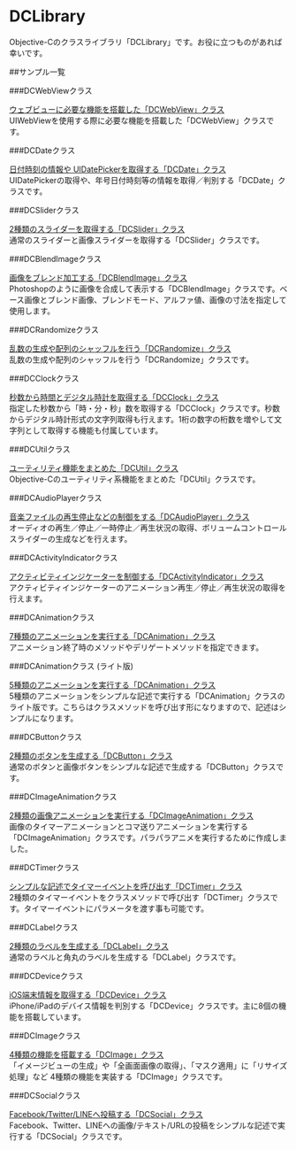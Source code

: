 DCLibrary
===

Objective-Cのクラスライブラリ「DCLibrary」です。お役に立つものがあれば幸いです。

##サンプル一覧

###DCWebViewクラス

[ウェブビューに必要な機能を搭載した「DCWebView」クラス](http://lab.dolice.net/blog/2014/01/05/objc-classes-dc-web-view/ "ウェブビューに必要な機能を搭載した「DCWebView」クラス")<br />
UIWebViewを使用する際に必要な機能を搭載した「DCWebView」クラスです。

###DCDateクラス

[日付時刻の情報や UIDatePickerを取得する「DCDate」クラス](http://lab.dolice.net/blog/2013/09/10/objc-classes-dc-date/ "日付時刻の情報や UIDatePickerを取得する「DCDate」クラス")<br />
UIDatePickerの取得や、年号日付時刻等の情報を取得／判別する「DCDate」クラスです。

###DCSliderクラス

[2種類のスライダーを取得する「DCSlider」クラス](http://lab.dolice.net/blog/2013/09/10/objc-classes-dc-slider/ "2種類のスライダーを取得する「DCSlider」クラス")<br />
通常のスライダーと画像スライダーを取得する「DCSlider」クラスです。

###DCBlendImageクラス

[画像をブレンド加工する「DCBlendImage」クラス](http://lab.dolice.net/blog/2013/09/09/objc-classes-dc-blend-image/ "画像をブレンド加工する「DCBlendImage」クラス")<br />
Photoshopのように画像を合成して表示する「DCBlendImage」クラスです。ベース画像とブレンド画像、ブレンドモード、アルファ値、画像の寸法を指定して使用します。

###DCRandomizeクラス

[乱数の生成や配列のシャッフルを行う「DCRandomize」クラス](http://lab.dolice.net/blog/2013/09/09/download-objc-classes-dc-randomize/ "乱数の生成や配列のシャッフルを行う「DCRandomize」クラス")<br />
乱数の生成や配列のシャッフルを行う「DCRandomize」クラスです。

###DCClockクラス

[秒数から時間とデジタル時計を取得する「DCClock」クラス](http://lab.dolice.net/blog/2013/09/05/download-objc-classes-dc-clock/ "秒数から時間とデジタル時計を取得する「DCClock」クラス")<br />
指定した秒数から「時・分・秒」数を取得する「DCClock」クラスです。秒数からデジタル時計形式の文字列取得も行えます。1桁の数字の桁数を増やして文字列として取得する機能も付属しています。

###DCUtilクラス

[ユーティリティ機能をまとめた「DCUtil」クラス](http://lab.dolice.net/blog/2014/01/09/download-objc-classes-dc-util3/ "ユーティリティ機能をまとめた「DCUtil」クラス")<br />
Objective-Cのユーティリティ系機能をまとめた「DCUtil」クラスです。

###DCAudioPlayerクラス

[音楽ファイルの再生停止などの制御をする「DCAudioPlayer」クラス](http://lab.dolice.net/blog/2013/09/04/download-objc-classes-dc-audio-player2/ "音楽ファイルの再生停止などの制御をする「DCAudioPlayer」クラス")<br />
オーディオの再生／停止／一時停止／再生状況の取得、ボリュームコントロールスライダーの生成などを行えます。

###DCActivityIndicatorクラス

[アクティビティインジケーターを制御する「DCActivityIndicator」クラス](http://lab.dolice.net/blog/2013/09/02/download-objc-classes-dc-activity-indicator2/ "アクティビティインジケーターを制御する「DCActivityIndicator」クラス")<br />
アクティビティインジケーターのアニメーション再生／停止／再生状況の取得を行えます。

###DCAnimationクラス

[7種類のアニメーションを実行する「DCAnimation」クラス](http://lab.dolice.net/blog/2013/05/30/download-objc-classes-dc-animation2/ "7種類のアニメーションを実行する「DCAnimation」クラス")<br />
アニメーション終了時のメソッドやデリゲートメソッドを指定できます。

###DCAnimationクラス (ライト版)

[5種類のアニメーションを実行する「DCAnimation」クラス](http://lab.dolice.net/blog/2013/05/14/download-objc-classes-dc-animation/ "5種類のアニメーションを実行する「DCAnimation」クラス")<br />
5種類のアニメーションをシンプルな記述で実行する「DCAnimation」クラスのライト版です。こちらはクラスメソッドを呼び出す形になりますので、記述はシンプルになります。

###DCButtonクラス

[2種類のボタンを生成する「DCButton」クラス](http://lab.dolice.net/blog/2013/06/04/download-objc-classes-dc-button/ "2種類のボタンを生成する「DCButton」クラス")<br />
通常のボタンと画像ボタンをシンプルな記述で生成する「DCButton」クラスです。

###DCImageAnimationクラス

[2種類の画像アニメーションを実行する「DCImageAnimation」クラス](http://lab.dolice.net/blog/2013/06/05/download-objc-classes-dc-image-animation/ "2種類の画像アニメーションを実行する「DCImageAnimation」クラス")<br />
画像のタイマーアニメーションとコマ送りアニメーションを実行する「DCImageAnimation」クラスです。パラパラアニメを実行するために作成しました。

###DCTimerクラス

[シンプルな記述でタイマーイベントを呼び出す「DCTimer」クラス](http://lab.dolice.net/blog/2013/06/06/download-objc-classes-dc-timer/ "シンプルな記述でタイマーイベントを呼び出す「DCTimer」クラス")<br />
2種類のタイマーイベントをクラスメソッドで呼び出す「DCTimer」クラスです。タイマーイベントにパラメータを渡す事も可能です。

###DCLabelクラス

[2種類のラベルを生成する「DCLabel」クラス](http://lab.dolice.net/blog/2013/06/12/download-objc-classes-dc-label/ "2種類のラベルを生成する「DCLabel」クラス")<br />
通常のラベルと角丸のラベルを生成する「DCLabel」クラスです。

###DCDeviceクラス

[iOS端末情報を取得する「DCDevice」クラス](http://lab.dolice.net/blog/2013/06/17/download-objc-classes-dc-device/ "iOS端末情報を取得する「DCDevice」クラス")<br />
iPhone/iPadのデバイス情報を判別する「DCDevice」クラスです。主に8個の機能を搭載しています。

###DCImageクラス

[4種類の機能を搭載する「DCImage」クラス](http://lab.dolice.net/blog/2013/06/17/download-objc-classes-dc-image/ "4種類の機能を搭載する「DCImage」クラス")<br />
「イメージビューの生成」や「全画面画像の取得」、「マスク適用」に「リサイズ処理」など 4種類の機能を実装する「DCImage」クラスです。

###DCSocialクラス

[Facebook/Twitter/LINEへ投稿する「DCSocial」クラス](http://lab.dolice.net/blog/2014/01/04/download-objc-classes-dc-social2/ "Facebook/Twitter/LINEへ投稿する「DCSocial」クラス")<br />
Facebook、Twitter、LINEへの画像/テキスト/URLの投稿をシンプルな記述で実行する「DCSocial」クラスです。
